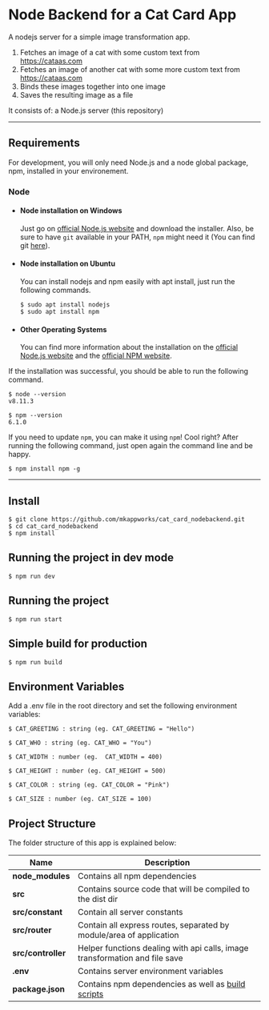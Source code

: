 # Node Backend for a Cat Card App

A nodejs server for a simple image transformation app.

1. Fetches an image of a cat with some custom text from https://cataas.com
2. Fetches an image of another cat with some more custom text from https://cataas.com
3. Binds these images together into one image
4. Saves the resulting image as a file

It consists of: a Node.js server (this repository)

---
## Requirements

For development, you will only need Node.js and a node global package, npm, installed in your environement.

### Node
- #### Node installation on Windows

  Just go on [official Node.js website](https://nodejs.org/) and download the installer.
Also, be sure to have `git` available in your PATH, `npm` might need it (You can find git [here](https://git-scm.com/)).

- #### Node installation on Ubuntu

  You can install nodejs and npm easily with apt install, just run the following commands.

      $ sudo apt install nodejs
      $ sudo apt install npm

- #### Other Operating Systems
  You can find more information about the installation on the [official Node.js website](https://nodejs.org/) and the [official NPM website](https://npmjs.org/).

If the installation was successful, you should be able to run the following command.

    $ node --version
    v8.11.3

    $ npm --version
    6.1.0

If you need to update `npm`, you can make it using `npm`! Cool right? After running the following command, just open again the command line and be happy.

    $ npm install npm -g


---

## Install

    $ git clone https://github.com/mkappworks/cat_card_nodebackend.git
    $ cd cat_card_nodebackend
    $ npm install

## Running the project in dev mode

    $ npm run dev

## Running the project

    $ npm run start

## Simple build for production

    $ npm run build

## Environment Variables

Add a .env file in the root directory and set the following environment variables:

    $ CAT_GREETING : string (eg. CAT_GREETING = "Hello")

    $ CAT_WHO : string (eg. CAT_WHO = "You")

    $ CAT_WIDTH : number (eg.  CAT_WIDTH = 400)

    $ CAT_HEIGHT : number (eg. CAT_HEIGHT = 500)

    $ CAT_COLOR : string (eg. CAT_COLOR = "Pink")

    $ CAT_SIZE : number (eg. CAT_SIZE = 100)

## Project Structure
The folder structure of this app is explained below:

| Name | Description |
| ------------------------ | ----------------------------------------------------------------------------------------------- |
| **node_modules**         | Contains all  npm dependencies                                                                  |
| **src**                  | Contains  source code that will be compiled to the dist dir                                     |
| **src/constant**            | Contain all server constants                           | 
| **src/router**            | Contain all express routes, separated by module/area of application                             |                       
| **src/controller**            | Helper functions dealing with api calls, image transformation and file save |
| **.env**         | Contains server environment variables                                                                  |
| **package.json**             | Contains npm dependencies as well as [build scripts](#what-if-a-library-isnt-on-definitelytyped)|
